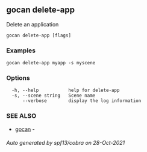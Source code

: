 ## gocan delete-app

Delete an application

```
gocan delete-app [flags]
```

### Examples

```
gocan delete-app myapp -s myscene
```

### Options

```
  -h, --help           help for delete-app
  -s, --scene string   Scene name
      --verbose        display the log information
```

### SEE ALSO

* [gocan](gocan.md)	 - 

###### Auto generated by spf13/cobra on 28-Oct-2021
